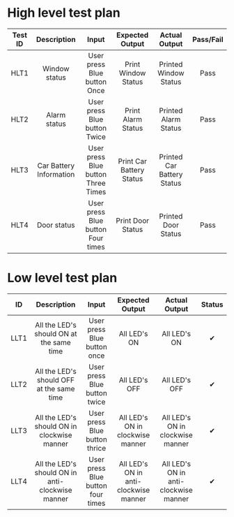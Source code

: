# High level test plan
|Test ID|Description|Input|Expected Output|Actual Output|Pass/Fail|
|:----:|:----:|:----:|:----:|:----:|:---:|
|HLT1|Window status|User press Blue button Once|Print Window Status|Printed Window Status|Pass|
|HLT2|Alarm status|User press Blue button Twice|Print Alarm Status|Printed Alarm Status|Pass|
|HLT3|Car Battery Information |User press Blue button Three Times|Print Car Battery Status|Printed Car Battery Status|Pass|
|HLT4|Door status|User press Blue button Four times|Print Door Status|Printed Door Status|Pass|
# Low level test plan
|ID|Description|Input|Expected Output|Actual Output|Status|
|:----:|:---:|:---:|:------:|:----:|:---:|
|LLT1|All the LED's should ON at the same time|User press Blue button once|All LED's ON|All LED's ON|✔|
|LLT2|All the LED's should OFF at the same time|User press Blue button twice|All LED's OFF|All LED's OFF|✔|
|LLT3|All the LED's should ON in clockwise manner|User press Blue button thrice|All LED's ON in clockwise manner|All LED's ON in clockwise manner|✔|
|LLT4|All the LED's should ON in anti-clockwise manner|User press Blue button four times|All LED's ON in anti-clockwise manner|All LED's ON in anti-clockwise manner|✔|



